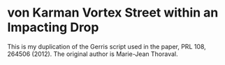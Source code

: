 # von Karman Vortex Street within an Impacting Drop
This is my duplication of the Gerris script used in the paper, PRL 108, 264506 (2012). The original author is Marie-Jean Thoraval.
